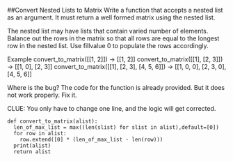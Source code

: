 ##Convert Nested Lists to Matrix
 Write a function that accepts a nested list as an argument. 
It must return a well formed matrix using the nested list. 

The nested list may have lists that contain varied number of elements.
Balance out the rows in the matrix so that all rows are equal to the longest 
row in the nested list. Use fillvalue 0 to populate the rows accordingly. 

Example 
convert_to_matrix([[1, 2]])    -> [[1, 2]]
convert_to_matrix([[1], [2, 3]]) -> [[1, 0], [2, 3]]
convert_to_matrix([[1], [2, 3], [4, 5, 6]]) -> 
  [[1, 0, 0], 
   [2, 3, 0],
   [4, 5, 6]]

Where is the bug? 
The code for the function is already provided. But it does not work properly. 
Fix it. 

CLUE: You only have to change one line, and the logic will get corrected. 
```
def convert_to_matrix(alist):
  len_of_max_list = max((len(slist) for slist in alist),default=[0])
  for row in alist:
    row.extend([0] * (len_of_max_list - len(row)))
  print(alist)
  return alist
```
